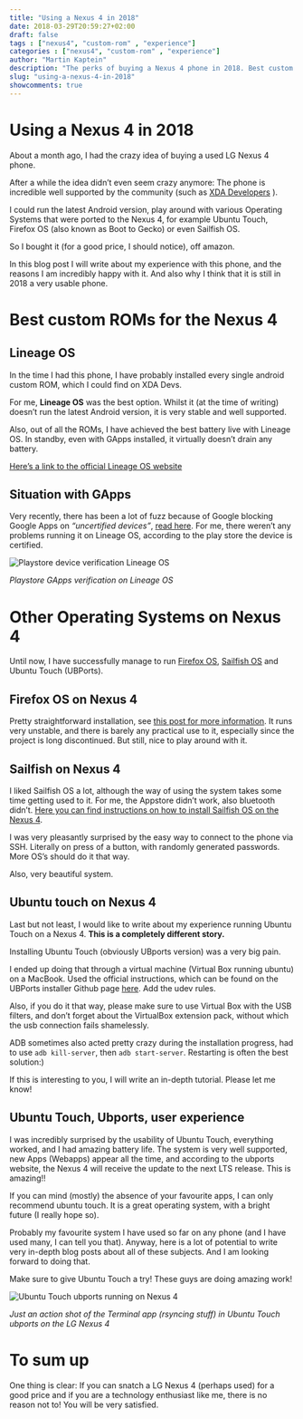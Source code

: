 ```yaml
---
title: "Using a Nexus 4 in 2018"
date: 2018-03-29T20:59:27+02:00
draft: false
tags : ["nexus4", "custom-rom" , "experience"]
categories : ["nexus4", "custom-rom" , "experience"]
author: "Martin Kaptein"
description: "The perks of buying a Nexus 4 phone in 2018. Best custom ROMs for best battery life, running different operating systems (such as Ubuntu Touch, Firefox OS and Sailfish OS) and much more."
slug: "using-a-nexus-4-in-2018"
showcomments: true
---
```



# Using a Nexus 4 in 2018

About a month ago, I had the crazy idea of buying a used LG Nexus 4 phone. 

After a while the idea didn’t even seem crazy anymore: The phone is incredible well supported by the community (such as [XDA Developers](https://forum.xda-developers.com/nexus-4) ).

I could run the latest Android version, play around with various Operating Systems that were ported to the Nexus 4, for example Ubuntu Touch, Firefox OS (also known as Boot to Gecko) or even Sailfish OS. 

So I bought it (for a good price, I should notice), off amazon.

In this blog post I will write about my experience with this phone, and the reasons I am incredibly happy with it. 
And also why I think that it is still in 2018 a very usable phone.

# Best custom ROMs for the Nexus 4

## Lineage OS

In the time I had this phone, I have probably installed every single android custom ROM, which I could find on XDA Devs. 

For me, **Lineage OS** was the best option. Whilst it (at the time of writing) doesn’t run the latest Android version, it is very stable and well supported.

Also, out of all the ROMs, I have achieved the best battery live with Lineage OS. In standby, even with GApps installed, it virtually doesn’t drain any battery.

[Here’s a link to the official Lineage OS website](https://www.lineageos.org/)

## Situation with GApps

Very recently, there has been a lot of fuzz because of Google blocking Google Apps on *“uncertified devices”*, [read here](https://www.xda-developers.com/google-blocks-gapps-uncertified-devices-custom-rom-whitelist/). 
For me, there weren’t any problems running it on Lineage OS, according to the play store the device is certified. 


![Playstore device verification Lineage OS](/images/blog/screenshot-nexus4-playstore.jpg)

*Playstore GApps verification on Lineage OS*

# Other Operating Systems on Nexus 4

Until now, I have successfully manage to run [Firefox OS](../firefox-os-on-nexus-4/), [Sailfish OS](../sailfish-os-on-nexus-4/) and Ubuntu Touch (UBPorts).

## Firefox OS on Nexus 4

Pretty straightforward installation, see [this post for more information](../firefox-os-on-nexus-4/).
It runs very unstable, and there is barely any practical use to it, especially since the project is long discontinued. But still, nice to play around with it.

## Sailfish on Nexus 4

I liked Sailfish OS a lot, although the way of using the system takes some time getting used to it. For me, the Appstore didn’t work, also bluetooth didn’t. 
[Here you can find instructions on how to install Sailfish OS on the Nexus 4](../sailfish-os-on-nexus-4/).

I was very pleasantly surprised by the easy way to connect to the phone via SSH. Literally on press of a button, with randomly generated passwords. More OS’s should do it that way.

Also, very beautiful system.

## Ubuntu touch on Nexus 4

Last but not least, I would like to write about my experience running Ubuntu Touch on a Nexus 4. **This is a completely different story.**

Installing Ubuntu Touch (obviously UBports version) was a very big pain. 

I ended up doing that through a virtual machine (Virtual Box running ubuntu) on a MacBook. Used the official instructions, which can be found on the UBPorts installer Github page [here](https://github.com/ubports/ubports-installer/tree/0.1.11-beta#how-to-install). Add the udev rules.

Also, if you do it that way, please make sure to use Virtual Box with the USB filters, and don’t forget about the VirtualBox extension pack, without which the usb connection fails shamelessly.

ADB sometimes also acted pretty crazy during the installation progress, had to use `adb kill-server`, then `adb start-server`. Restarting is often the best solution:) 

If this is interesting to you, I will write an in-depth tutorial. Please let me know!

## Ubuntu Touch, Ubports, user experience

I was incredibly surprised by the usability of Ubuntu Touch, everything worked, and I had amazing battery life. 
The system is very well supported, new Apps (Webapps) appear all the time, and according to the ubports website, the Nexus 4 will receive the update to the next LTS release.
This is amazing!!

If you can mind (mostly) the absence of your favourite apps, I can only recommend ubuntu touch. It is a great operating system, with a bright future (I really hope so).

Probably my favourite system I have used so far on any phone (and I have used many, I can tell you that).
Anyway, here is a lot of potential to write very in-depth blog posts about all of these subjects. And I am looking forward to doing that.

Make sure to give Ubuntu Touch a try! These guys are doing amazing work!

![Ubuntu Touch ubports running on Nexus 4](/images/blog/ubuntu-touch-nexus-4.jpg)

*Just an action shot of the Terminal app (rsyncing stuff) in Ubuntu Touch ubports on the LG Nexus 4*

# To sum up

One thing is clear: If you can snatch a LG Nexus 4 (perhaps used) for a good price and if you are a technology enthusiast like me, there is no reason not to! You will be very satisfied.